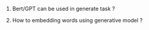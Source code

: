1. Bert/GPT can be used in generate task ?

   

2. How to embedding words using generative model ?

   